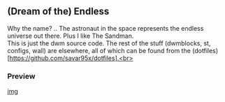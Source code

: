 ## (Dream of the) Endless
Why the name? .. The astronaut in the space represents the endless universe out there. Plus I like The Sandman.<br>
This is just the dwm source code. The rest of the stuff (dwmblocks, st, configs, wall) are elsewhere, all of which can be found from the (dotfiles)[https://github.com/savar95x/dotfiles].<br>
### Preview
[img ](../.assets/endless.png)
